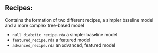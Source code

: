 ## Recipes:
Contains the formation of two different recipes, a simpler baseline model and a more complex tree-based model

- `null_diabetic_recipe.rda` a simpler baseline model
- `featured_recipe.rda` a featured model
- `advanced_recipe.rda` an advanced, featured model
